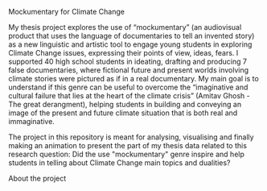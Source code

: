 Mockumentary for Climate Change

My thesis project explores the use of “mockumentary” (an audiovisual product that uses the language of documentaries to tell an invented story) as a new linguistic and artistic tool to engage young students in exploring Climate Change issues, expressing their points of view, ideas, fears.
I supported 40 high school students in ideating, drafting and producing 7 false documentaries, where fictional future and present worlds involving climate stories were pictured as if in a real documentary.
My main goal is to understand if this genre can be useful to overcome the “imaginative and cultural failure that lies at the heart of the climate crisis” (Amitav Ghosh - The great derangment), helping students in building and conveying an image of the present and future climate situation that is both real and immaginative. 

The project in this repository is meant for analysing, visualising and finally making an animation to present the part of my thesis data related to this research question:
Did the use "mockumentary" genre inspire and help students in telling about Climate Change main topics and dualities?


About the project
